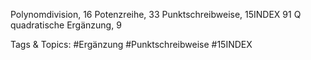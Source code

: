 Polynomdivision, 16
Potenzreihe, 33
Punktschreibweise, 15INDEX 91
Q
quadratische Ergänzung, 9

   Tags & Topics:
   #Ergänzung
   #Punktschreibweise
   #15INDEX